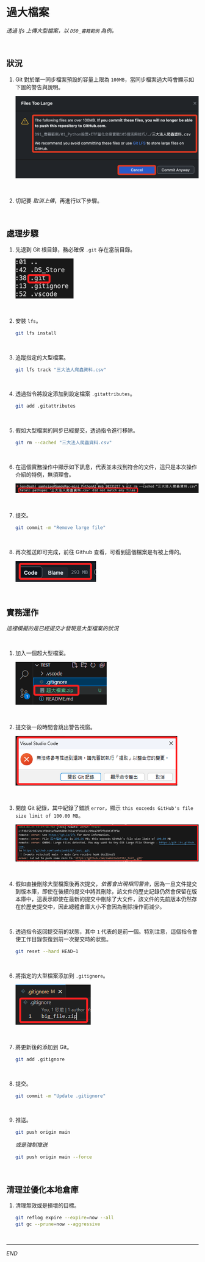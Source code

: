 # 過大檔案

_透過 lfs 上傳大型檔案，以 `D50_書籍範例` 為例。_

<br>

## 狀況

1. Git 對於單一同步檔案預設的容量上限為 `100MB`，當同步檔案過大時會顯示如下圖的警告與說明。

    ![](images/img_58.png)

<br>

2. 切記要 _取消上傳_，再進行以下步驟。

<br>

## 處理步驟

1. 先退到 Git 根目錄，務必確保 `.git` 存在當前目錄。

    ![](images/img_59.png)

<br>

2. 安裝 `lfs`。

    ```bash
    git lfs install
    ```

<br>

3. 追蹤指定的大型檔案。

    ```bash
    git lfs track "三大法人爬蟲資料.csv"
    ```

<br>

4. 透過指令將設定添加到設定檔案 `.gitattributes`。

    ```bash
    git add .gitattributes
    ```

<br>

5. 假如大型檔案的同步已經提交，透過指令進行移除。

    ```bash
    git rm --cached "三大法人爬蟲資料.csv"
    ```

<br>

6. 在這個實務操作中顯示如下訊息，代表並未找到符合的文件，這只是本次操作介紹的特例，無須理會。

    ![](images/img_60.png)

<br>

7. 提交。

    ```bash
    git commit -m "Remove large file"
    ```

<br>

8. 再次推送即可完成，前往 Github 查看，可看到這個檔案是有被上傳的。

    ![](images/img_61.png)

<br>

## 實務運作

_這裡模擬的是已經提交才發現是大型檔案的狀況_

<br>

1. 加入一個超大型檔案。

    ![](images/img_66.png)

<br>

2. 提交後一段時間會跳出警告視窗。

    ![](images/img_67.png)

<br>

3. 開啟 Git 紀錄，其中紀錄了錯誤 `error`，顯示 `this exceeds GitHub's file size limit of 100.00 MB`。

    ![](images/img_68.png)

<br>

4. 假如直接刪除大型檔案後再次提交，_依舊會出現相同警告_，因為一旦文件提交到版本庫，即使在後續的提交中將其刪除，該文件的歷史記錄仍然會保留在版本庫中，這表示即使在最新的提交中刪除了大文件，該文件的先前版本仍然存在於歷史提交中，因此總體倉庫大小不會因為刪除操作而減少。

<br>

5. 透過指令返回提交前的狀態，其中 `1` 代表的是前一個。特別注意，這個指令會使工作目錄恢復到前一次提交時的狀態。

    ```bash
    git reset --hard HEAD~1
    ```

<br>

6. 將指定的大型檔案添加到 `.gitignore`。

    ![](images/img_71.png)

<br>

7. 將更新後的添加到 Git。

    ```bash
    git add .gitignore
    ```

<br>

8. 提交。

    ```bash
    git commit -m "Update .gitignore"
    ```

<br>

9. 推送。

    ```bash
    git push origin main
    ```
    _或是強制推送_
    ```bash
    git push origin main --force
    ```
<br>

## 清理並優化本地倉庫

1. 清理無效或是損壞的目標。

    ```bash
    git reflog expire --expire=now --all
    git gc --prune=now --aggressive
    ```

<br>

___

_END_